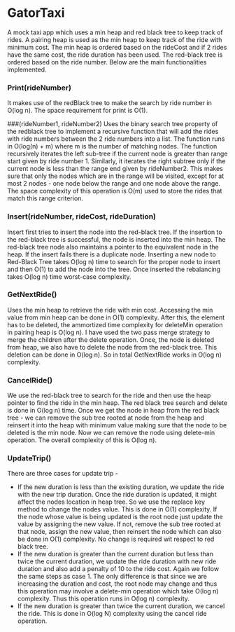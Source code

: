 # GatorTaxi
A mock taxi app which uses a min heap and red black tree to keep track of rides. A pairing heap is used as the min heap to keep track of the ride with minimum cost. The min heap is ordered based on the rideCost and if 2 rides have the same cost, the ride duration has been used. The red-black tree is ordered based on the ride number. Below are the main functionalities implemented.

### Print(rideNumber)
It makes use of the redBlack tree to make the search by ride number in O(log n). The space requirement for print is O(1).

###(rideNumber1, rideNumber2)
Uses the binary search tree property of the redblack tree to implement a recursive function that will add the rides with ride numbers between the 2 ride numbers into a list. The function runs in O(log(n) + m) where m is the number of matching nodes. The function recursively iterates the left sub-tree if the current node is greater than range start given by ride number 1. Similarly, it iterates the right subtree only if the current node is less than the range end given by rideNumber2. This makes sure that only the nodes which are in the range will be visited, except for at most 2 nodes - one node below the range and one node above the range. The space complexity of this operation is O(m) used to store the rides that match this range criterion.

### Insert(rideNumber, rideCost, rideDuration) 
Insert first tries to insert the node into the red-black tree. If the insertion to the red-black tree is successful, the node is inserted into the min heap. The red-black tree node also maintains a pointer to the equivalent node in the heap. If the insert fails there is a duplicate node. Inserting a new node to Red-Black Tree takes O(log n) time to search for the proper node to insert and then O(1) to add the node into the tree. Once inserted the rebalancing takes O(log n) time worst-case complexity.
### GetNextRide() 
Uses the min heap to retrieve the ride with min cost. Accessing the min value from min heap can be done in O(1) complexity. After this, the element has to be deleted, the ammortized time complexity for deleteMin operation in pairing heap is O(log n). I have used the two pass merge strategy to merge the children after the delete operation. Once, the node is
deleted from heap, we also have to delete the node from the red-black tree. This deletion can be done in O(log n). So in total GetNextRide works in O(log n) complexity.

### CancelRide() 
We use the red-black tree to search for the ride and then use the heap pointer to find the ride in the min heap. The red black tree search and delete is done in O(log n) time. Once we get the node in heap from the red black tree - we can remove the sub tree rooted at node from the heap and reinsert it into the heap with minimum value making sure that the node to be deleted is the min node. Now we can remove the node using delete-min operation. The overall complexity of this is O(log n).
### UpdateTrip() 
There are three cases for update trip - 
- If the new duration is less than the existing duration, we update the ride with the
new trip duration. Once the ride duration is updated, it might affect the nodes location in heap tree. So we use the replace key method to change the nodes value. This is done in O(1) complexity. If the node whose value is being updated is the root node just update the value by assigning the new value. If not, remove the sub tree rooted at that node, assign the new value, then reinsert the node which can also be done in O(1) complexity. No change is required wit respect to red black tree.
- If the new duration is greater than the current duration but less than twice the current duration, we update the ride duration with new ride duration and also add a penalty of 10 to the ride cost. Again we follow the same steps as case 1. The only difference is that since we are increasing the duration and cost, the root node may change and thus this operation may involve a delete-min operation which take O(log n) complexity. Thus this operation runs in O(log n) complexity.
- If the new duration is greater than twice the current duration, we cancel the ride. This is done in O(log N) complexity using the cancel ride operation.
